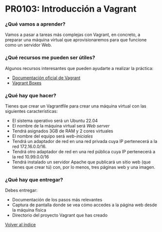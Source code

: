 # PR0103: Introducción a Vagrant

### ¿Qué vamos a aprender?

Vamos a pasar a tareas más complejas con Vagrant, en concreto, a preparar una máquina virtual que aprovisionaremos para que funcione como un servidor Web.


### ¿Qué recursos me pueden ser útiles?

Algunos recursos interesantes que pueden ayudarte a realizar la práctica:

- [Documentación oficial de Vagrant](https://developer.hashicorp.com/vagrant/docs)
- [Vagrant Boxes](https://portal.cloud.hashicorp.com/vagrant/discover)


### ¿Qué hay que hacer?

Tienes que crear un Vagrantfile para crear una máquina virtual con las siguientes características:

- El sistema operativo será un Ubuntu 22.04
- El nombre de la máquina virtual será *Web server*
- Tendrá asignados 3GB de RAM y 2 cores virtuales
- El nombre del equipo será *web-iniciales*
- Tendrá un adaptador de red en una red privada cuya IP pertenecerá a la red 172.16.0.0/16.
- Tendrá otro adaptador de red en una red pública cuya IP pertenecerá a la red 10.99.0.0/16
- Tendrá instalado un servidor Apache que publicará un sitio web (que tienes que crear tú) con, por lo menos, tres páginas web y una imagen.


### ¿Qué hay que entregar?

Debes entregar:

- Documentación de los pasos más relevantes
- Captura de pantalla donde se vea cómo accedes a la página web desde la máquina física
- Directorio del proyecto Vagrant que has creado


[Volver al índice](../index.html)